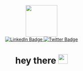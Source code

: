 <div id="header" align="center">
  <img src="https://media.giphy.com/media/17b875GGvV9m9sLmNc/giphy.gif" width="100"/>
<div id="badges">
 <a href="https://linkedin.com/in/swayam-jain-2b490a25b">
  <img src="https://img.shields.io/badge/LinkedIn-blue?logo=linkedin&logoColour=white&style=for-the-badge" alt="LinkedIn Badge"/>
 </a>
 <a href="https://twitter.com/SwayamJ63847840">
  <img src="https://img.shields.io/badge/Twitter-blue?style=for-the-badge&logo=twitter&logoColor=white" alt="Twitter Badge"/>
 </a>
</div>
  <img src="https://komarev.com/ghpvc/?username=Lightvador&style=flat-square&color=blue" alt=""/>
<h1>
  hey there
  <img src="https://media.giphy.com/media/hvRJCLFzcasrR4ia7z/giphy.gif" width="30px"/>
